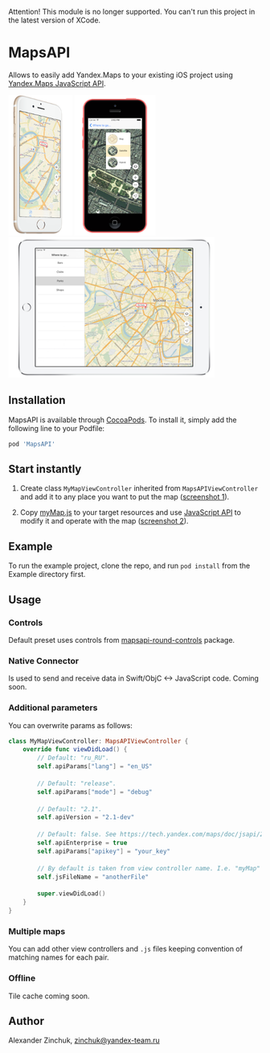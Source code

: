 Attention! This module is no longer supported. You can't run this project in the latest version of XCode.

# MapsAPI

Allows to easily add Yandex.Maps to your existing iOS project using [Yandex.Maps JavaScript API](https://tech.yandex.com/maps/jsapi/).

<img src="./docs/iphone5s.png" height="280" /> 
<img src="./docs/iphone5c.png" height="280" /> 
<img src="./docs/ipad.png" height="280" />

## Installation

MapsAPI is available through [CocoaPods](http://cocoapods.org). To install
it, simply add the following line to your Podfile:

```ruby
pod 'MapsAPI'
```

## Start instantly

1. Create class `MyMapViewController` inherited from `MapsAPIViewController` and add it to any place you want to put the map ([screenshot 1](docs/xcode-1.png)).

2. Copy [myMap.js](defaults/myMap.js) to your target resources and use [JavaScript API](https://tech.yandex.com/maps/jsapi/) to modify it and operate with the map ([screenshot 2](docs/xcode-2.png)).

## Example

To run the example project, clone the repo, and run `pod install` from the Example directory first.

## Usage

### Controls
Default preset uses controls from [mapsapi-round-controls](https://github.com/yandex/mapsapi-round-controls) package.

### Native Connector
Is used to send and receive data in Swift/ObjC <-> JavaScript code. Coming soon.

### Additional parameters
You can overwrite params as follows:
```swift
class MyMapViewController: MapsAPIViewController {
    override func viewDidLoad() {
        // Default: "ru_RU".
        self.apiParams["lang"] = "en_US"
        
        // Default: "release".
        self.apiParams["mode"] = "debug"

        // Default: "2.1".
        self.apiVersion = "2.1-dev"

        // Default: false. See https://tech.yandex.com/maps/doc/jsapi/2.1/commercial/index-docpage/
        self.apiEnterprise = true
        self.apiParams["apikey"] = "your_key"
        
        // By default is taken from view controller name. I.e. "myMap" for MyMapViewController.
        self.jsFileName = "anotherFile"
    
        super.viewDidLoad()
    }
}
```

### Multiple maps
You can add other view controllers and `.js` files keeping convention of matching names for each pair.

### Offline
Tile cache coming soon.

## Author

Alexander Zinchuk, zinchuk@yandex-team.ru
